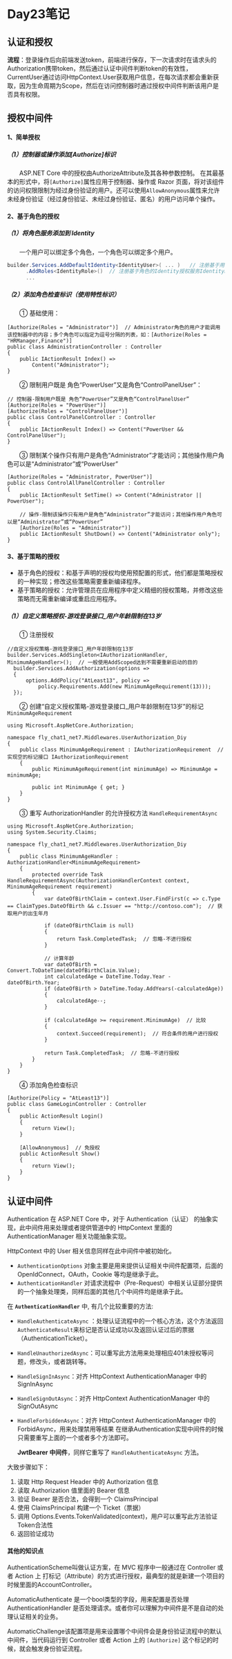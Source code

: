 # Day23笔记

## 认证和授权

**流程**：登录操作后向前端发送token，前端进行保存，下一次请求时在请求头的Authorization携带token，然后通过认证中间件判断token的有效性，CurrentUser通过访问HttpContext.User获取用户信息，在每次请求都会重新获取，因为生命周期为Scope，然后在访问控制器时通过授权中间件判断该用户是否具有权限。

## 授权中间件

#### 1、简单授权

##### （1）控制器或操作添加[Authorize]标识

  ASP.NET Core 中的授权由AuthorizeAttribute及其各种参数控制。 在其最基本的形式中，将`[Authorize]`属性应用于控制器、操作或 Razor 页面，将对该组件的访问权限限制为经过身份验证的用户。还可以使用`AllowAnonymous`属性来允许未经身份验证（经过身份验证、未经过身份验证、匿名）的用户访问单个操作。

#### 2、基于角色的授权

##### （1）将角色服务添加到 Identity

  一个用户可以绑定多个角色，一个角色可以绑定多个用户。

```csharp
builder.Services.AddDefaultIdentity<IdentityUser>( ... )   // 注册基于用户的Identity授权服务IdentityUser
      .AddRoles<IdentityRole>()  // 注册基于角色的Identity授权服务IdentityRole
      ...
```

##### （2）添加角色检查标识（使用特性标识）

  ① 基础使用：

```
[Authorize(Roles = "Administrator")]  // Administrator角色的用户才能调用该控制器中的内容；多个角色可以指定为逗号分隔的列表，如：[Authorize(Roles = "HRManager,Finance")]
public class AdministrationController : Controller
{
    public IActionResult Index() =>
        Content("Administrator");
}
```

  ② 限制用户既是 角色“PowerUser”又是角色“ControlPanelUser”：

```
// 控制器-限制用户既是 角色“PowerUser”又是角色“ControlPanelUser”
[Authorize(Roles = "PowerUser")]
[Authorize(Roles = "ControlPanelUser")]
public class ControlPanelController : Controller
{
    public IActionResult Index() => Content("PowerUser && ControlPanelUser");
}
```

  ③ 限制某个操作只有用户是角色“Administrator”才能访问；其他操作用户角色可以是“Administrator”或“PowerUser”

```
[Authorize(Roles = "Administrator, PowerUser")]
public class ControlAllPanelController : Controller
{
    public IActionResult SetTime() => Content("Administrator || PowerUser");

    // 操作-限制该操作只有用户是角色“Administrator”才能访问；其他操作用户角色可以是“Administrator”或“PowerUser”
    [Authorize(Roles = "Administrator")]
    public IActionResult ShutDown() => Content("Administrator only");
}
```

#### 3、基于策略的授权

* 基于角色的授权：和基于声明的授权均使用预配置的形式，他们都是策略授权的一种实现；修改这些策略需要重新编译程序。
* 基于策略的授权：允许管理员在应用程序中定义精细的授权策略，并修改这些策略而无需重新编译或重启应用程序。

##### （1）自定义策略授权-游戏登录接口_用户年龄限制在13岁

  ① 注册授权

```
//自定义授权策略-游戏登录接口_用户年龄限制在13岁
builder.Services.AddSingleton<IAuthorizationHandler, MinimumAgeHandler>();  // 一般使用AddScoped达到不需要重新启动的目的
  builder.Services.AddAuthorization(options =>
  {
      options.AddPolicy("AtLeast13", policy =>
          policy.Requirements.Add(new MinimumAgeRequirement(13)));
  });
```

  ② 创建“自定义授权策略-游戏登录接口_用户年龄限制在13岁”的标记 `MinimumAgeRequirement`

```
using Microsoft.AspNetCore.Authorization;

namespace fly_chat1_net7.Middlewares.UserAuthorization_Diy
{
    public class MinimumAgeRequirement : IAuthorizationRequirement  // 实现空的标记接口 IAuthorizationRequirement
    {
        public MinimumAgeRequirement(int minimumAge) => MinimumAge = minimumAge;

        public int MinimumAge { get; }
    }
}
```

  ③ 重写 AuthorizationHandler 的允许授权方法 `HandleRequirementAsync`

```
using Microsoft.AspNetCore.Authorization;
using System.Security.Claims;

namespace fly_chat1_net7.Middlewares.UserAuthorization_Diy
{
    public class MinimumAgeHandler : AuthorizationHandler<MinimumAgeRequirement>
    {
        protected override Task HandleRequirementAsync(AuthorizationHandlerContext context, MinimumAgeRequirement requirement)
        {
            var dateOfBirthClaim = context.User.FindFirst(c => c.Type == ClaimTypes.DateOfBirth && c.Issuer == "http://contoso.com");  // 获取用户的出生年月

            if (dateOfBirthClaim is null)
            {
                return Task.CompletedTask;  // 忽略-不进行授权
            }

            // 计算年龄
            var dateOfBirth = Convert.ToDateTime(dateOfBirthClaim.Value);
            int calculatedAge = DateTime.Today.Year - dateOfBirth.Year;
            if (dateOfBirth > DateTime.Today.AddYears(-calculatedAge))
            {
                calculatedAge--;
            }

            if (calculatedAge >= requirement.MinimumAge)  // 比较
            {
                context.Succeed(requirement);  // 符合条件的用户进行授权
            }

            return Task.CompletedTask;  // 忽略-不进行授权
        }
    }
}
```

  ④ 添加角色检查标识

```
[Authorize(Policy = "AtLeast13")]
public class GameLoginController : Controller
{
    public ActionResult Login()
    {
        return View();
    }

    [AllowAnonymous]  // 免授权
    public ActionResult Show()
    {
        return View();
    }
}
```

## 认证中间件

Authentication 在 ASP.NET Core 中，对于 Authentication（认证） 的抽象实现，此中间件用来处理或者提供管道中的 HttpContext 里面的 AuthenticationManager 相关功能抽象实现。

HttpContext 中的 User 相关信息同样在此中间件中被初始化。

* `AuthenticationOptions` 对象主要是用来提供认证相关中间件配置项，后面的 OpenIdConnect，OAuth，Cookie 等均是继承于此。
* `AuthenticationHandler` 对请求流程中（Pre-Request）中相关认证部分提供的一个抽象处理类，同样后面的其他几个中间件均是继承于此。

在 **`AuthenticationHandler`** 中, 有几个比较重要的方法:

* `HandleAuthenticateAsync` ：处理认证流程中的一个核心方法，这个方法返回 `AuthenticateResult`来标记是否认证成功以及返回认证过后的票据（AuthenticationTicket）。
* `HandleUnauthorizedAsync`：可以重写此方法用来处理相应401未授权等问题，修改头，或者跳转等。
* `HandleSignInAsync`：对齐 HttpContext AuthenticationManager 中的 SignInAsync
* `HandleSignOutAsync`：对齐 HttpContext AuthenticationManager 中的 SignOutAsync
* `HandleForbiddenAsync`：对齐 HttpContext AuthenticationManager 中的 ForbidAsync，用来处理禁用等结果
  在继承Authentication实现中间件的时候只需要重写上面的一个或者多个方法即可。
  
  **JwtBearer 中间件**，同样它重写了 `HandleAuthenticateAsync` 方法。

大致步骤如下：

1. 读取 Http Request Header 中的 Authorization 信息
2. 读取 Authorization 值里面的 Bearer 信息
3. 验证 Bearer 是否合法，会得到一个 ClaimsPrincipal
4. 使用 ClaimsPrincipal 构建一个 Ticket（票据）
5. 调用 Options.Events.TokenValidated(context)，用户可以重写此方法验证Token合法性
6. 返回验证成功

#### 其他的知识点

AuthenticationScheme叫做认证方案，在 MVC 程序中一般通过在 Controller 或者 Action 上 打标记（Attribute）的方式进行授权，最典型的就是新建一个项目的时候里面的AccountController。

AutomaticAuthenticate 是一个bool类型的字段，用来配置是否处理 AuthenticationHandler 是否处理请求。或者你可以理解为中间件是不是自动的处理认证相关的业务。

AutomaticChallenge该配置项是用来设置哪个中间件会是身份验证流程中的默认中间件，当代码运行到 Controller 或者 Action 上的 `[Authorize]` 这个标记的时候，就会触发身份验证流程。



